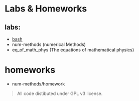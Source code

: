 # Labs & Homeworks

## labs:
* [bash](tree/master/bash)
* num-methods (numerical Methods)
* eq_of_math_phys (The equations of mathematical physics)

# homeworks
* num-methods/homework

> All code distibuted under GPL v3 license.
